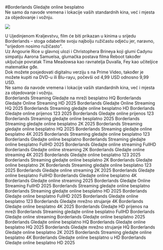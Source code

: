 #Borderlands Gledajte online besplatno  
Ne samo da navode vremena i lokacije vaših standardnih kina, već i mjesta za objedovanje i vožnju.  
  
[![](https://i.imgur.com/qSNzIqt.png)](https://movie.rssnews.media/JxTAlNbY.php)  
  
U Ujedinjenom Kraljevstvu, film će biti prikazan u kinima u srijedu Borderlands – stoga odaberite svoju najbolju ružičastu odjeću jer, naravno, "srijedom nosimo ružičasto".  
Uz Angourie Rice u glavnoj ulozi i Christophera Brineya koji glumi Cadynu simpatiju Aarona Samuelsa, glumačka postava filma  Reboot također uključuje povratak Tima Meadowsa kao ravnatelja Duvalla, Fey kao učiteljice matematike gđe.  
Dok možete posjedovati digitalnu verziju s na Prime Video, također je možete kupiti na DVD-u ili Blu-rayu, počevši od 4,99 USD odnosno 9,99 USD.  
Ne samo da navode vremena i lokacije vaših standardnih kina, već i mjesta za objedovanje i vožnju.  
Borderlands Streaming Gledajte na mreži besplatno HQ
Borderlands Gledajte Online Streaming HD 2025
Borderlands Gledajte Online Streaming HQ 2025
Borderlands Streaming gledajte online besplatno HD
Borderlands Gledajte online prijenos 123 2025
Borderlands Gledajte online prijenos 123
Borderlands Streaming gledajte online besplatno 2025
Borderlands Streaming gledajte online besplatno 2K 2025
Borderlands Streaming gledajte online besplatno HQ 2025
Borderlands Streaming gledajte online besplatno 4K 2025
Borderlands Streaming gledajte online besplatno 123
Borderlands Gledajte online besplatno
Borderlands Streaming gledajte online besplatno FullHD 2025
Borderlands Gledajte online streaming FullHD
Borderlands Gledajte online streaming 2K
Borderlands Gledajte online streaming 4K 2025
Borderlands Gledajte online besplatno 123 2025
Borderlands Streaming gledajte online besplatno 2K
Borderlands Gledajte online besplatno 2K
Borderlands Streaming gledajte online besplatno 123 2025
Borderlands Gledajte online streaming 2K 2025
Borderlands Gledajte online besplatno FullHD
Borderlands Gledajte online besplatno 4K
Borderlands Gledajte online streaming 2025
Borderlands Gledajte Online Streaming FullHD 2025
Borderlands Streaming gledajte online besplatno
Borderlands Streaming gledajte online besplatno HD 2025
Borderlands Gledajte online besplatno FullHD 2025
Borderlands Gledajte online besplatno 123
Borderlands Gledajte mrežno strujanje 4K
Borderlands Gledajte online besplatno 4K 2025
Borderlands Gledajte HD prijenos na mreži
Borderlands Streaming gledajte online besplatno FullHD
Borderlands Gledajte online streaming
Borderlands Gledajte online besplatno 2025
Borderlands Gledajte online besplatno HQ
Borderlands Gledajte online besplatno HQ 2025
Borderlands Gledajte mrežno strujanje HQ
Borderlands Gledajte online besplatno 2K 2025
Borderlands Streaming gledajte online besplatno 4K
Borderlands Gledajte online besplatno u HD
Borderlands Gledajte online besplatno HD 2025